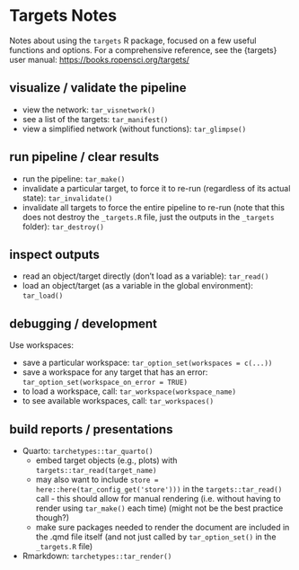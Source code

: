 # Targets Notes

<!-- targets_notes.md is generated from targets_notes.qmd - edit that file -->

Notes about using the `targets` R package, focused on a few useful
functions and options. For a comprehensive reference, see the {targets}
user manual: <https://books.ropensci.org/targets/>

## visualize / validate the pipeline

- view the network: `tar_visnetwork()`
- see a list of the targets: `tar_manifest()`
- view a simplified network (without functions): `tar_glimpse()`

## run pipeline / clear results

- run the pipeline: `tar_make()`
- invalidate a particular target, to force it to re-run (regardless of
  its actual state): `tar_invalidate()`
- invalidate all targets to force the entire pipeline to re-run (note
  that this does not destroy the `_targets.R` file, just the outputs in
  the `_targets` folder): `tar_destroy()`

## inspect outputs

- read an object/target directly (don’t load as a variable):
  `tar_read()`
- load an object/target (as a variable in the global environment):
  `tar_load()`

## debugging / development

Use workspaces:

- save a particular workspace: `tar_option_set(workspaces = c(...))`
- save a workspace for any target that has an error:
  `tar_option_set(workspace_on_error = TRUE)`
- to load a workspace, call: `tar_workspace(workspace_name)`
- to see available workspaces, call: `tar_workspaces()`

## build reports / presentations

- Quarto: `tarchetypes::tar_quarto()`
  - embed target objects (e.g., plots) with
    `targets::tar_read(target_name)`
  - may also want to include
    `store = here::here(tar_config_get('store')))` in the
    `targets::tar_read()` call - this should allow for manual rendering
    (i.e. without having to render using `tar_make()` each time) (might
    not be the best practice though?)
  - make sure packages needed to render the document are included in the
    .qmd file itself (and not just called by `tar_option_set()` in the
    `_targets.R` file)
- Rmarkdown: `tarchetypes::tar_render()`
